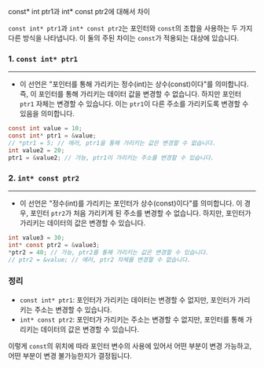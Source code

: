 const* int ptr1과 int* const ptr2에 대해서 차이

`const int* ptr1`과 `int* const ptr2`는 포인터와 `const`의 조합을 사용하는 두 가지 다른 방식을 나타냅니다. 이 둘의 주된 차이는 `const`가 적용되는 대상에 있습니다.

### 1. `const int* ptr1`
---
- 이 선언은 "포인터를 통해 가리키는 정수(int)는 상수(const)이다"를 의미합니다. 즉, 이 포인터를 통해 가리키는 데이터 값을 변경할 수 없습니다. 하지만 포인터 `ptr1` 자체는 변경할 수 있습니다. 이는 `ptr1`이 다른 주소를 가리키도록 변경할 수 있음을 의미합니다.

```c
const int value = 10;
const int* ptr1 = &value;
// *ptr1 = 5; // 에러, ptr1을 통해 가리키는 값은 변경할 수 없습니다.
int value2 = 20;
ptr1 = &value2; // 가능, ptr1이 가리키는 주소를 변경할 수 있습니다.
```

### 2. `int* const ptr2`
---
- 이 선언은 "정수(int)를 가리키는 포인터가 상수(const)이다"를 의미합니다. 이 경우, 포인터 `ptr2`가 처음 가리키게 된 주소를 변경할 수 없습니다. 하지만, 포인터가 가리키는 데이터의 값은 변경할 수 있습니다.

```c
int value3 = 30;
int* const ptr2 = &value3;
*ptr2 = 40; // 가능, ptr2를 통해 가리키는 값은 변경할 수 있습니다.
// ptr2 = &value; // 에러, ptr2 자체를 변경할 수 없습니다.
```

### 정리

- `const int* ptr1`: 포인터가 가리키는 데이터는 변경할 수 없지만, 포인터가 가리키는 주소는 변경할 수 있습니다.
- `int* const ptr2`: 포인터가 가리키는 주소는 변경할 수 없지만, 포인터를 통해 가리키는 데이터의 값은 변경할 수 있습니다.

이렇게 `const`의 위치에 따라 포인터 변수의 사용에 있어서 어떤 부분이 변경 가능하고, 어떤 부분이 변경 불가능한지가 결정됩니다.